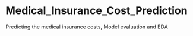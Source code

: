 # Medical_Insurance_Cost_Prediction
Predicting the medical insurance costs, Model evaluation and EDA
